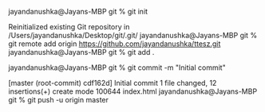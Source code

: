 jayandanushka@Jayans-MBP git % git init

Reinitialized existing Git repository in /Users/jayandanushka/Desktop/git/.git/
jayandanushka@Jayans-MBP git % git remote add origin https://github.com/jayandanushka/ttesz.git
jayandanushka@Jayans-MBP git % git add .

jayandanushka@Jayans-MBP git % git commit -m "Initial commit"

[master (root-commit) cdf162d] Initial commit
 1 file changed, 12 insertions(+)
 create mode 100644 index.html
jayandanushka@Jayans-MBP git % git push -u origin master
